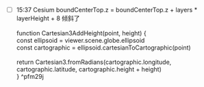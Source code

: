 


- [ ] 15:37 Cesium boundCenterTop.z = boundCenterTop.z + layers * layerHeight + 8 倾斜了<br><br>function Cartesian3AddHeight(point, height) {<br>  const ellipsoid = viewer.scene.globe.ellipsoid<br>  const cartographic = ellipsoid.cartesianToCartographic(point)<br><br>  return Cartesian3.fromRadians(cartographic.longitude, cartographic.latitude, cartographic.height + height)<br>} ^pfm29j